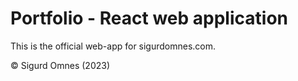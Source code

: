 # Portfolio - React web application

This is the official web-app for sigurdomnes.com. 

&#169; Sigurd Omnes (2023)